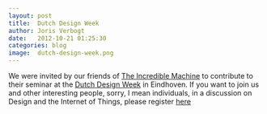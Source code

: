 ```yaml
---
layout: post
title:  Dutch Design Week
author: Joris Verbogt
date:   2012-10-21 01:25:30
categories: blog
image:  dutch-design-week.png
---
```

We were invited by our friends of [The Incredible Machine](http://the-incredible-machine.com/) to contribute to their seminar at the [Dutch Design Week](http://www.ddw.nl)  in Eindhoven. If you want to join us and other interesting people, sorry, I mean individuals, in a discussion on Design and the Internet of Things, please register [here](http://thedaythedoorbellringsyou.eventbrite.nl/)
